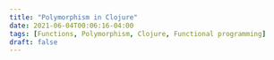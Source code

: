 ```yaml
---
title: "Polymorphism in Clojure"
date: 2021-06-04T00:06:16-04:00
tags: [Functions, Polymorphism, Clojure, Functional programming]
draft: false
---
```

